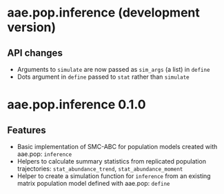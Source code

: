 # aae.pop.inference (development version)

## API changes

- Arguments to `simulate` are now passed as `sim_args` (a list) in `define`
- Dots argument in `define` passed to `stat` rather than `simulate`

# aae.pop.inference 0.1.0

## Features

- Basic implementation of SMC-ABC for population models created with aae.pop: `inference`
- Helpers to calculate summary statistics from replicated population trajectories: `stat_abundance_trend`, `stat_abundance_moment`
- Helper to create a simulation function for `inference` from an existing matrix population model defined with aae.pop: `define`

